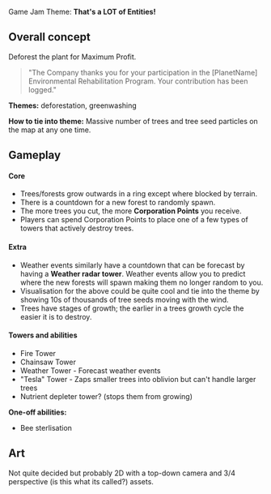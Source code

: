 Game Jam Theme: **That's a LOT of Entities!**

## Overall concept

Deforest the plant for Maximum Profit.

> "The Company thanks you for your participation in the [PlanetName] Environmental Rehabilitation Program. Your contribution has been logged."

**Themes:** deforestation, greenwashing

**How to tie into theme:** Massive number of trees and tree seed particles on the map at any one time.

## Gameplay

#### Core

- Trees/forests grow outwards in a ring except where blocked by terrain.
- There is a countdown for a new forest to randomly spawn.
- The more trees you cut, the more **Corporation Points** you receive.
- Players can spend Corporation Points to place one of a few types of towers that actively destroy trees.

#### Extra

- Weather events similarly have a countdown that can be forecast by having a **Weather radar tower**. Weather events allow you to predict where the new forests will spawn making them no longer random to you.
- Visualisation for the above could be quite cool and tie into the theme by showing 10s of thousands of tree seeds moving with the wind.
- Trees have stages of growth; the earlier in a trees growth cycle the easier it is to destroy.

#### Towers and abilities

- Fire Tower
- Chainsaw Tower
- Weather Tower - Forecast weather events
- "Tesla" Tower - Zaps smaller trees into oblivion but can't handle larger trees
- Nutrient depleter tower? (stops them from growing)

**One-off abilities:**  
- Bee sterlisation

## Art

Not quite decided but probably 2D with a top-down camera and 3/4 perspective (is this what its called?) assets.